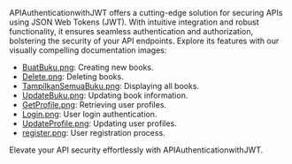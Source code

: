 APIAuthenticationwithJWT offers a cutting-edge solution for securing APIs using JSON Web Tokens (JWT). With intuitive integration and robust functionality, it ensures seamless authentication and authorization, bolstering the security of your API endpoints. Explore its features with our visually compelling documentation images:

- [BuatBuku.png](https://github.com/T0MM11Y/APIAuthenticationwithJWT/blob/main/Photos/Book/BuatBuku.png): Creating new books.
- [Delete.png](https://github.com/T0MM11Y/APIAuthenticationwithJWT/blob/main/Photos/Book/Delete.png): Deleting books.
- [TampilkanSemuaBuku.png](https://github.com/T0MM11Y/APIAuthenticationwithJWT/blob/main/Photos/Book/TampilkanSemuaBuku.png): Displaying all books.
- [UpdateBuku.png](https://github.com/T0MM11Y/APIAuthenticationwithJWT/blob/main/Photos/Book/UpdateBuku.png): Updating book information.
- [GetProfile.png](https://github.com/T0MM11Y/APIAuthenticationwithJWT/blob/main/Photos/GetProfile.png): Retrieving user profiles.
- [Login.png](https://github.com/T0MM11Y/APIAuthenticationwithJWT/blob/main/Photos/Login.png): User login authentication.
- [UpdateProfile.png](https://github.com/T0MM11Y/APIAuthenticationwithJWT/blob/main/Photos/UpdateProfile.png): Updating user profiles.
- [register.png](https://github.com/T0MM11Y/APIAuthenticationwithJWT/blob/main/Photos/register.png): User registration process.

Elevate your API security effortlessly with APIAuthenticationwithJWT.
